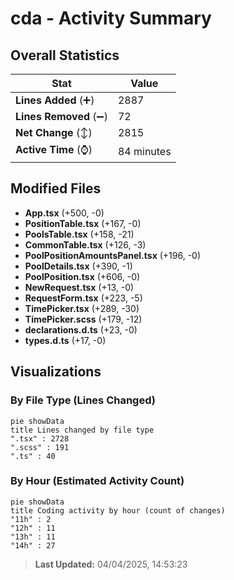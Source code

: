 # cda - Activity Summary 

## Overall Statistics

| Stat                   | Value                                                             |
| ---------------------- | ----------------------------------------------------------------- |
| **Lines Added** (➕)   | 2887                                          |
| **Lines Removed** (➖) | 72                                        |
| **Net Change** (↕)    | 2815                |
| **Active Time** (⌚)   | 84 minutes |


## Modified Files
- **App.tsx** (+500, -0)
- **PositionTable.tsx** (+167, -0)
- **PoolsTable.tsx** (+158, -21)
- **CommonTable.tsx** (+126, -3)
- **PoolPositionAmountsPanel.tsx** (+196, -0)
- **PoolDetails.tsx** (+390, -1)
- **PoolPosition.tsx** (+606, -0)
- **NewRequest.tsx** (+13, -0)
- **RequestForm.tsx** (+223, -5)
- **TimePicker.tsx** (+289, -30)
- **TimePicker.scss** (+179, -12)
- **declarations.d.ts** (+23, -0)
- **types.d.ts** (+17, -0)

## Visualizations

### By File Type (Lines Changed)

```mermaid
pie showData
title Lines changed by file type
".tsx" : 2728
".scss" : 191
".ts" : 40
```

### By Hour (Estimated Activity Count)

```mermaid
pie showData
title Coding activity by hour (count of changes)
"11h" : 2
"12h" : 11
"13h" : 11
"14h" : 27
```


> **Last Updated:** 04/04/2025, 14:53:23